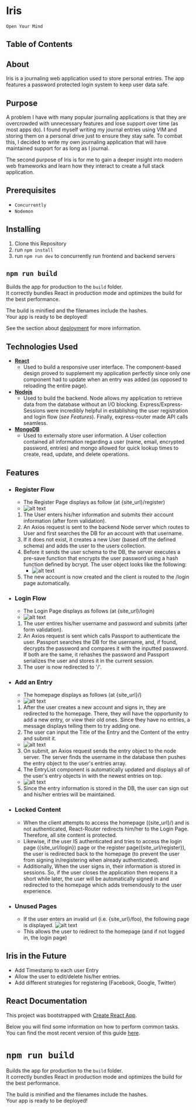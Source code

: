 # Iris

`Open Your Mind`

## Table of Contents

## About

Iris is a journaling web application used to store personal entries. The app features a password protected login system to keep user data safe.

## Purpose

A problem I have with many popular journaling applications is that they are overcrowded with unnecessary features and lose support over time (as most apps do). I found myself writing my journal entries using VIM and storing them on a personal drive just to ensure they stay safe. To combat this, I decided to write my own journaling application that will have maintained support for as long as I journal.

The second purpose of Iris is for me to gain a deeper insight into modern web frameworks and learn how they interact to create a full stack application.

## Prerequisites

- `Concurrently`
- `Nodemon`

## Installing

1. Clone this Repository
2. run `npm install`
3. run `npm run dev` to concurrently run frontend and backend servers

## `npm run build`

Builds the app for production to the `build` folder.<br>
It correctly bundles React in production mode and optimizes the build for the best performance.

The build is minified and the filenames include the hashes.<br>
Your app is ready to be deployed!

See the section about [deployment](#deployment) for more information.

## Technologies Used

- **[React](https://reactjs.org)**
  - Used to build a responsive user interface. The component-based design proved to supplement my application perfectly since only one component had to update when an entry was added (as opposed to reloading the entire page).
- **[Nodejs](https://nodejs.org/en/)**
  - Used to build the backend. Node allows my application to retrieve data from the database without an I/O blocking. Express/Express-Sessions were incredibly helpful in establishing the user registration and login flow (_see Features_). Finally, express-router made API calls seamless.
- **[MongoDB](https://www.mongodb.com)**
  - Used to externally store user information. A User collection contained all information regarding a user (name, email, encrypted password, entries) and mongo allowed for quick lookup times to create, read, update, and delete operations.

## Features

- ### Register Flow

  - The Register Page displays as follow (at {site_url}/register)
  - ![alt text](docs/register.png)

  1. The User enters his/her information and submits their account information (after form validation).
  2. An Axios request is sent to the backend Node server which routes to User and first searches the DB for an account with that username.
  3. If it does not exist, it creates a new User (based off the defined schema) and adds the user to the users collection.
  4. Before it sends the user schema to the DB, the server executes a pre-save function that encrypts the user password using a hash function defined by bcrypt. The user object looks like the following:
     - ![alt text](docs/db_schema.png)
  5. The new account is now created and the client is routed to the /login page automatically.

- ### Login Flow
  - The Login Page displays as follows (at {site_url}/login)
  - ![alt text](docs/login.png)
  1. The user entires his/her username and password and submits (after form validation).
  2. An Axios request is sent which calls Passport to authenticate the user. Passport searches the DB for the username, and, if found, decrypts the password and compares it with the inputted password. If both are the same, it rehashes the password and Passport serializes the user and stores it in the current session.
  3. The user is now redirected to '/'.
- ### Add an Entry

  - The homepage displays as follows (at {site_url}/)
  - ![alt text](docs/home_empty.png)

  1. After the user creates a new account and signs in, they are redirected to the homepage. There, they will have the opportunity to add a new entry, or view their old ones. Since they have no entries, a message displays telling them to try adding one.
  2. The user can input the Title of the Entry and the Content of the entry and submit it.

  - ![alt text](docs/home_add.png)

  3. On submit, an Axios request sends the entry object to the node server. The server finds the username in the database then pushes the entry object to the user's entries array.
  4. The EntryList component is automatically updated and displays all of the user's entry objects in with the newest entries on top.

  - ![alt text](docs/home_filled.png)

  5. Since the entry information is stored in the DB, the user can sign out and his/her entries will be maintained.

- ### Locked Content
  - When the client attempts to access the homepage ({site_url}/) and is not authenticated, React-Router redirects him/her to the Login Page. Therefore, all site content is protected.
  - Likewise, if the user IS authenticated and tries to access the login page ({site_url/login}) page or the register page({site_url/register}), the user is redirected back to the homepage (to prevent the user from signing in/registering when already authenticated).
  - Additionally, When the user signs in, their information is stored in sessions. So, if the user closes the application then reopens it a short while later, the user will be automatically signed in and redirected to the homepage which adds tremendously to the user experience.
- ### Unused Pages
  - If the user enters an invalid url (i.e. {site_url}/foo), the following page is displayed.
    ![alt text](docs/unused_page.png)
  - This allows the user to redirect to the homepage (and if not logged in, the login page)

## Iris in the Future

- Add Timestamp to each user Entry
- Allow the user to edit/delete his/her entries.
- Add different strategies for registering (Facebook, Google, Twitter)

## React Documentation

This project was bootstrapped with [Create React App](https://github.com/facebookincubator/create-react-app).

Below you will find some information on how to perform common tasks.<br>
You can find the most recent version of this guide [here](https://github.com/facebookincubator/create-react-app/blob/master/packages/react-scripts/template/README.md).

# `npm run build`

Builds the app for production to the `build` folder.<br>
It correctly bundles React in production mode and optimizes the build for the best performance.

The build is minified and the filenames include the hashes.<br>
Your app is ready to be deployed!

